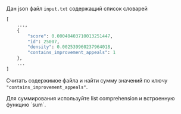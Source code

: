 Дан json файл `input.txt` содержащий список словарей

```python
[
    ...,
    {
        "score": 0.00040403710013251447,
        "id": 25007,
        "density": 0.002539960237964018,
        "contains_improvement_appeals": 1
    },
    ...
]
```

Считать содержимое файла и найти сумму значений по ключу `"contains_improvement_appeals"`.  

<div class="hint">
  Для суммирования используйте list comprehension и встроенную функцию `sum`.
</div>
